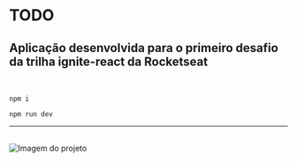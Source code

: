 # TODO

## Aplicação desenvolvida para o primeiro desafio da trilha ignite-react da Rocketseat

<br/>


```
npm i
```
```
npm run dev
```

---

<br/>

<div>
    <img style="" src="https://user-images.githubusercontent.com/88351152/209196233-b49546ec-0ccf-4c0c-91c0-c2f3b4dca8cd.png" alt="Imagem do projeto"/>
</div>
